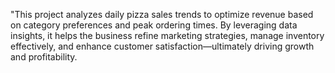 "This project analyzes daily pizza sales trends to optimize revenue based on category preferences and peak ordering times. By leveraging data insights, it helps the business refine marketing strategies, manage inventory effectively, and enhance customer satisfaction—ultimately driving growth and profitability.
